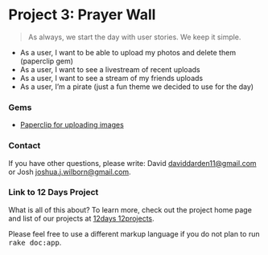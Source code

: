 Project 3: Prayer Wall
======================

> As always, we start the day with user stories. We keep it simple.

* As a user, I want to be able to upload my photos and delete them (paperclip gem)
* As a user, I want to see a livestream of recent uploads
* As a user, I want to see a stream of my friends uploads
* As a user, I’m a pirate (just a fun theme we decided to use for the day)

### Gems ###

* [Paperclip for uploading images](https://github.com/thoughtbot/paperclip)

### Contact ###
If you have other questions, please write: David <daviddarden11@gmail.com> or Josh <joshua.j.wilborn@gmail.com>.

### Link to 12 Days Project
What is all of this about? To learn more, check out the project home page and list of our projects at [12days 12projects](http://12days.github.io/).

Please feel free to use a different markup language if you do not plan to run
<tt>rake doc:app</tt>.
